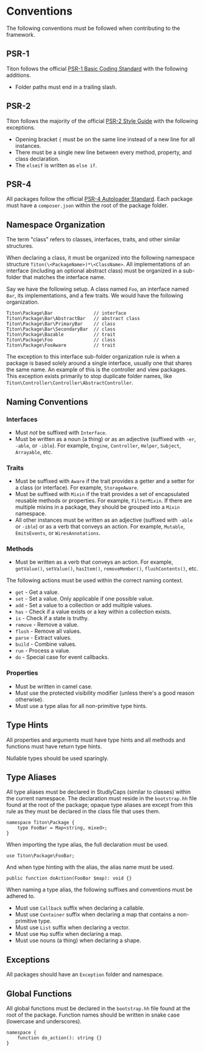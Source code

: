 # Conventions #

The following conventions must be followed when contributing to the framework.

## PSR-1 ##

Titon follows the official [PSR-1 Basic Coding Standard](http://www.php-fig.org/psr/psr-1/) with the following additions.

* Folder paths must end in a trailing slash.

## PSR-2 ##

Titon follows the majority of the official [PSR-2 Style Guide](http://www.php-fig.org/psr/psr-1/) with the following exceptions.

* Opening bracket `{` must be on the same line instead of a new line for all instances.
* There must be a single new line between every method, property, and class declaration.
* The `elseif` is written as `else if`.

## PSR-4 ##

All packages follow the official [PSR-4 Autoloader Standard](http://www.php-fig.org/psr/psr-4/). 
Each package must have a `composer.json` within the root of the package folder.

## Namespace Organization ##

The term "class" refers to classes, interfaces, traits, and other similar structures.

When declaring a class, it must be organized into the following namespace structure `Titon(\<PackageName>)*\<ClassName>`. All implementations of an interface (including an optional abstract class) must be organized in a sub-folder that matches the interface name.

Say we have the following setup. A class named `Foo`, an interface named `Bar`, its implementations, and a few traits. We would have the following organization.

```
Titon\Package\Bar               // interface
Titon\Package\Bar\AbstractBar   // abstract class
Titon\Package\Bar\PrimaryBar    // class
Titon\Package\Bar\SecondaryBar  // class
Titon\Package\Bazable           // trait
Titon\Package\Foo               // class
Titon\Package\FooAware          // trait
```

The exception to this interface sub-folder organization rule is when a package is based solely around a single interface, usually one that shares the same name. An example of this is the controller and view packages. This exception exists primarily to stop duplicate folder names, like `Titon\Controller\Controller\AbstractController`.

## Naming Conventions ##

### Interfaces ###

* Must *not* be suffixed with `Interface`.
* Must be written as a noun (a thing) or as an adjective (suffixed with `-er`, `-able`, or `-ible`). For example, `Engine`, `Controller`, `Helper`, `Subject`, `Arrayable`, etc.

### Traits ###

* Must be suffixed with `Aware` if the trait provides a getter and a setter for a class (or interface). For example, `StorageAware`.
* Must be suffixed with `Mixin` if the trait provides a set of encapsulated reusable methods or properties. For example, `FilterMixin`. If there are multiple mixins in a package, they should be grouped into a `Mixin` namespace.
* All other instances must be written as an adjective (suffixed with `-able` or `-ible`) or as a verb that conveys an action. For example, `Mutable`, `EmitsEvents`, or `WiresAnnotations`.

### Methods ###

* Must be written as a verb that conveys an action. For example, `getValue()`, `setValue()`, `hasItem()`, `removeMember()`, `flushContents()`, etc.

The following actions must be used within the correct naming context.

* `get` - Get a value.
* `set` - Set a value. Only applicable if one possible value.
* `add` - Set a value to a collection or add multiple values.
* `has` - Check if a value exists or a key within a collection exists.
* `is` - Check if a state is truthy.
* `remove` - Remove a value.
* `flush` - Remove all values.
* `parse` - Extract values.
* `build` - Combine values.
* `run` - Process a value.
* `do` - Special case for event callbacks.

### Properties ###

* Must be written in camel case.
* Must use the protected visibility modifier (unless there's a good reason otherwise). 
* Must use a type alias for all non-primitive type hints.

## Type Hints ##

All properties and arguments must have type hints and all methods and functions must have return type hints.

Nullable types should be used sparingly. 

## Type Aliases ##

All type aliases must be declared in StudlyCaps (similar to classes) within the current namespace. 
The declaration must reside in the `bootstrap.hh` file found at the root of the package; 
opaque type aliases are except from this rule as they must be declared in the class file that uses them.

```hack
namespace Titon\Package {
    type FooBar = Map<string, mixed>;
}
```

When importing the type alias, the full declaration must be used.

```hack
use Titon\Package\FooBar;
```

And when type hinting with the alias, the alias name must be used.

```hack
public function doAction(FooBar $map): void {}
```

When naming a type alias, the following suffixes and conventions must be adhered to.

* Must use `Callback` suffix when declaring a callable.
* Must use `Container` suffix when declaring a map that contains a non-primitive type.
* Must use `List` suffix when declaring a vector.
* Must use `Map` suffix when declaring a map.
* Must use nouns (a thing) when declaring a shape.

## Exceptions ##

All packages should have an `Exception` folder and namespace.

## Global Functions ##

All global functions must be declared in the `bootstrap.hh` file found at the root of the package. 
Function names should be written in snake case (lowercase and underscores).

```hack
namespace {
    function do_action(): string {}
}
```
